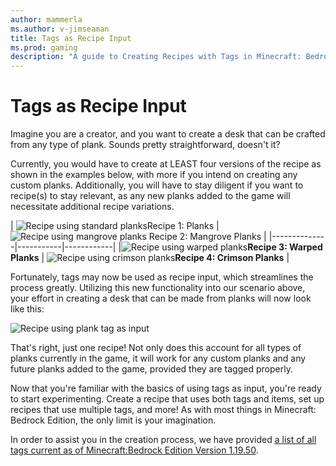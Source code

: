 ```yaml
---
author: mammerla
ms.author: v-jimseaman
title: Tags as Recipe Input
ms.prod: gaming
description: "A guide to Creating Recipes with Tags in Minecraft: Bedrock Edition"
---
```


# Tags as Recipe Input

Imagine you are a creator, and you want to create a desk that can be crafted from any type of plank. Sounds pretty straightforward, doesn't it?

Currently, you would have to create at LEAST four versions of the recipe as shown in the examples below, with more if you intend on creating any custom planks. Additionally, you will have to stay diligent if you want to recipe(s) to stay relevant, as any new planks added to the game will necessitate additional recipe variations.

| ![Recipe using standard planks](../../../Media/Recipe_tags/Planks.png)Recipe 1: Planks | ![Recipe using mangrove planks](../../../Media/Recipe_tags/mangrove_planks.png) Recipe 2: Mangrove Planks  |
|--------------|-----------|------------|
|![Recipe using warped planks](../../../Media/Recipe_tags/Warped_planks.png)**Recipe 3: Warped Planks**     | ![Recipe using crimson planks](../../../Media/Recipe_tags/Crimson_planks.png)**Recipe 4: Crimson Planks** |

Fortunately, tags may now be used as recipe input, which streamlines the process greatly. Utilizing this new functionality into our scenario above, your effort in creating a desk that can be made from planks will now look like this:

![Recipe using plank tag as input](../../../Media/Recipe_tags/Tagged_planks.png)

That's right, just one recipe! Not only does this account for all types of planks currently in the game, it will work for any custom planks and any future planks added to the game, provided they are tagged properly.

Now that you're familiar with the basics of using tags as input, you're ready to start experimenting. Create a recipe that uses both tags and items, set up recipes that use multiple tags, and more! As with most things in Minecraft: Bedrock Edition, the only limit is your imagination.

In order to assist you in the creation process, we have provided [a list of all tags current as of Minecraft:Bedrock Edition Version 1.19.50](../../RecipeReference/Examples/RecipeTagList.md).
